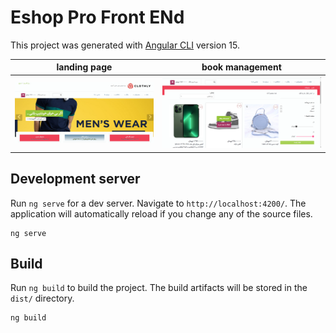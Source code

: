 # Eshop Pro Front ENd

This project was generated with [Angular CLI](https://github.com/angular/angular-cli) version 15.


landing page             |  book management
:-------------------------:|:-------------------------:
![LMS](screenPages/Capture.PNG)  |  ![LMS](screenPages/Capture2.PNG)







## Development server

Run `ng serve` for a dev server. Navigate to `http://localhost:4200/`. The application will automatically reload if you change any of the source files.


```shell
ng serve
```
## Build

Run `ng build` to build the project. The build artifacts will be stored in the `dist/` directory.

```shell
ng build
```
